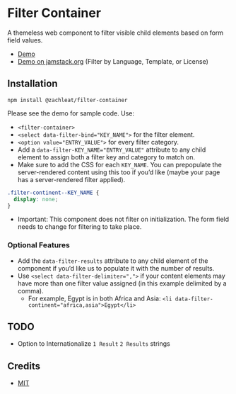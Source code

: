 # Filter Container

A themeless web component to filter visible child elements based on form field values.

* [Demo](https://zachleat.github.io/filter-container/demo.html)
* [Demo on jamstack.org](https://jamstack.org/generators/) (Filter by Language, Template, or License)

## Installation

```
npm install @zachleat/filter-container
```

Please see the demo for sample code. Use:

* `<filter-container>`
* `<select data-filter-bind="KEY_NAME">` for the filter element.
* `<option value="ENTRY_VALUE">` for every filter category.
* Add a `data-filter-KEY_NAME="ENTRY_VALUE"` attribute to any child element to assign both a filter key and category to match on.
* Make sure to add the CSS for each `KEY_NAME`. You can prepopulate the server-rendered content using this too if you’d like (maybe your page has a server-rendered filter applied).

```css
.filter-continent--KEY_NAME {
  display: none;
}
```

* Important: This component does not filter on initialization. The form field needs to change for filtering to take place.

### Optional Features

* Add the `data-filter-results` attribute to any child element of the component if you’d like us to populate it with the number of results.
* Use `<select data-filter-delimiter=",">` if your content elements may have more than one filter value assigned (in this example delimited by a comma).
  * For example, Egypt is in both Africa and Asia: `<li data-filter-continent="africa,asia">Egypt</li>`

## TODO

* Option to Internationalize `1 Result` `2 Results` strings

## Credits

* [MIT](./LICENSE)